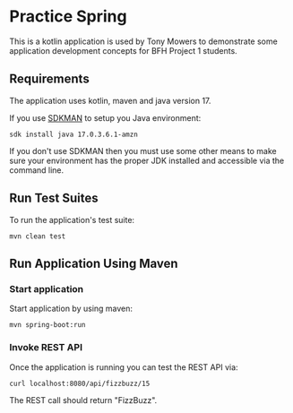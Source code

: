 # Practice Spring

This is a kotlin application is used by Tony Mowers to demonstrate some application development concepts 
for BFH Project 1 students.

## Requirements

The application uses kotlin, maven and java version 17.

If you use [SDKMAN](https://sdkman.io/) to setup you Java environment:
```
sdk install java 17.0.3.6.1-amzn 
```

If you don't use SDKMAN then you must use some other means to make sure your environment has
the proper JDK installed and accessible via the command line.

## Run Test Suites

To run the application's test suite:
```
mvn clean test
```

## Run Application Using Maven

### Start application

Start application by using maven:
```
mvn spring-boot:run
```

### Invoke REST API

Once the application is running you can test the REST API via:
```
curl localhost:8080/api/fizzbuzz/15
```

The REST call should return "FizzBuzz".

